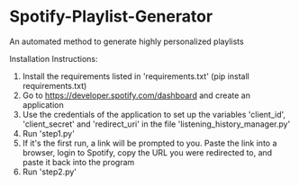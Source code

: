 # Spotify-Playlist-Generator
An automated method to generate highly personalized playlists

Installation Instructions:
1) Install the requirements listed in 'requirements.txt' (pip install requirements.txt)
2) Go to https://developer.spotify.com/dashboard and create an application
3) Use the credentials of the application to set up the variables 'client_id', 'client_secret' and 'redirect_uri' in the file 'listening_history_manager.py'
4) Run 'step1.py'
5) If it's the first run, a link will be prompted to you. Paste the link into a browser, login to Spotify, copy the URL you were redirected to, and paste it back into the program 
5) Run 'step2.py'